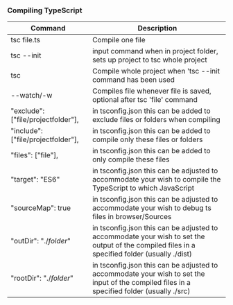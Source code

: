 ### Compiling TypeScript

| Command                            | Description                                                                                                                                   |
| ---------------------------------- | --------------------------------------------------------------------------------------------------------------------------------------------- |
| tsc file.ts                        | Compile one file                                                                                                                              |
| tsc --init                         | input command when in project folder, sets up project to tsc whole project                                                                    |
| tsc                                | Compile whole project when 'tsc --init command has been used                                                                                  |
| --watch/-w                         | Compiles file whenever file is saved, optional after tsc 'file' command                                                                       |
| "exclude": ["file/projectfolder"], | in tsconfig.json this can be added to exclude files or folders when compiling                                                                 |
| "include": ["file/projectfolder"], | in tsconfig.json this can be added to compile only these files or folders                                                                     |
| "files": ["file"],                 | in tsconfig.json this can be added to only compile these files                                                                                |
| "target": "ES6"                    | in tsconfig.json this can be adjusted to accommodate your wish to compile the TypeScript to which JavaScript                                  |
| "sourceMap": true                  | in tsconfig.json this can be adjusted to accommodate your wish to debug ts files in browser/Sources                                           |
| "outDir": "./_folder_"             | in tsconfig.json this can be adjusted to accommodate your wish to set the output of the compiled files in a specified folder (usually ./dist) |
| "rootDir": "./_folder_"            | in tsconfig.json this can be adjusted to accommodate your wish to set the input of the compiled files in a specified folder (usually ./src)   |
